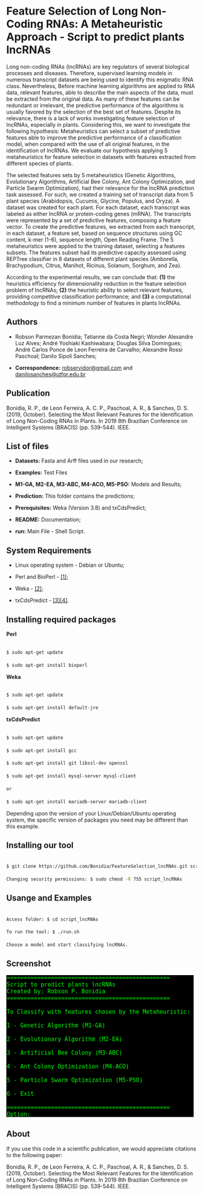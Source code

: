 # Feature Selection of Long Non-Coding RNAs: A Metaheuristic Approach - Script to predict plants lncRNAs

Long non-coding RNAs (lncRNAs) are key regulators of several biological processes and diseases. Therefore, supervised learning models in numerous transcript datasets are being used to identify this enigmatic RNA class. Nevertheless, Before machine learning algorithms are applied to RNA data, relevant features, able to describe the main aspects of the data, must be extracted from the original data. As many of these features can be redundant or irrelevant, the predictive performance of the algorithms is usually favored by the selection of the best set of features. Despite its relevance, there is a lack of works investigating feature selection of lncRNAs, especially in plants. Considering this, we want to investigate the following hypothesis: Metaheuristics can select a subset of predictive features able to improve the predictive performance of a classification model, when compared with the use of all original features, in the identification of lncRNAs. We evaluate our hypothesis applying 5 metaheuristics for feature selection in datasets with features extracted from different species of plants.

The selected features sets by 5 metaheuristics (Genetic Algorithms, Evolutionary Algorithms, Artificial Bee Colony, Ant Colony Optimization, and Particle Swarm Optimization), had their relevance for the lncRNA prediction task assessed. For such, we created a training set of transcript data from 5 plant species (Arabidopsis, Cucumis, Glycine, Populus, and Oryza). A dataset was created for each plant. For each dataset, each transcript was labeled as either lncRNA or protein-coding genes (mRNA). The transcripts were represented by a set of predictive features, composing a feature vector. To create the predictive features, we extracted from each transcript, in each dataset, a feature set, based on sequence structures using GC content, k-mer (1-6), sequence length, Open Reading Frame. The 5 metaheuristics were applied to the training dataset, selecting a features subsets. The features subset had its predictive capacity assessed using REPTree classifier in 8 datasets of different plant species (Amborella, Brachypodium, Citrus, Manihot, Ricinus, Solanum, Sorghum, and Zea).

According to the experimental results, we can conclude that: **(1)** the heuristics efficiency for dimensionality reduction in the feature selection problem of lncRNAs; **(2)** the heuristic ability to select relevant features, providing competitive classification performance; and **(3)** a computational methodology to find a minimum number of features in plants lncRNAs.


## Authors

* Robson Parmezan Bonidia; Tatianne da Costa Negri; Wonder Alexandre Luz Alves; André Yoshiaki Kashiwabara; Douglas Silva Domingues; André Carlos Ponce de Leon Ferreira de Carvalho; Alexandre Rossi Paschoal; Danilo Sipoli Sanches;

* **Correspondence:** robservidor@gmail.com and danilosanches@utfpr.edu.br


## Publication

Bonidia, R. P., de Leon Ferreira, A. C. P., Paschoal, A. R., & Sanches, D. S. (2019, October). Selecting the Most Relevant Features for the Identification of Long Non-Coding RNAs in Plants. In 2019 8th Brazilian Conference on Intelligent Systems (BRACIS) (pp. 539-544). IEEE.

## List of files

 - **Datasets:** Fasta and Arff files used in our research;

 - **Examples:** Test Files

 - **M1-GA, M2-EA, M3-ABC, M4-ACO, M5-PSO:** Models and Results;

 - **Prediction:** This folder contains the predictions;

 - **Prerequisites:** Weka (Version 3.8) and txCdsPredict;

 - **README:** Documentation;

 - **run:** Main File - Shell Script.


## System Requirements

- Linux operating system - Debian or Ubuntu;

- Perl and BioPerl - [[1]](https://bioperl.org/);

- Weka - [[2]](https://www.cs.waikato.ac.nz/~ml/weka/);

- txCdsPredict - [[3]](https://github.com/ENCODE-DCC/kentUtils)[[4]](https://recordnotfound.com/kentUtils-ENCODE-DCC-120139).


## Installing required packages

**Perl**

```sh

$ sudo apt-get update

$ sudo apt-get install bioperl

```

**Weka**

```sh

$ sudo apt-get update

$ sudo apt-get install default-jre

```

**txCdsPredict**

```sh

$ sudo apt-get update

$ sudo apt-get install gcc

$ sudo apt-get install git libssl-dev openssl

$ sudo apt-get install mysql-server mysql-client

or

$ sudo apt-get install mariadb-server mariadb-client

```

Depending upon the version of your Linux/Debian/Ubuntu operating system, the specific version of packages you need may be different than this example.


## Installing our tool

```sh

$ git clone https://github.com/Bonidia/FeatureSelection_lncRNAs.git script_lncRNAs

Changing security permissions: $ sudo chmod -R 755 script_lncRNAs

```

## Usange and Examples

```sh

Access folder: $ cd script_lncRNAs
 
To run the tool: $ ./run.sh

Choose a model and start classifying lncRNAs.

```

## Screenshot

![y](https://github.com/Bonidia/FeatureSelection_lncRNAs/blob/master/Example/Screenshot.png)

## About

If you use this code in a scientific publication, we would appreciate citations to the following paper:

Bonidia, R. P., de Leon Ferreira, A. C. P., Paschoal, A. R., & Sanches, D. S. (2019, October). Selecting the Most Relevant Features for the Identification of Long Non-Coding RNAs in Plants. In 2019 8th Brazilian Conference on Intelligent Systems (BRACIS) (pp. 539-544). IEEE.
